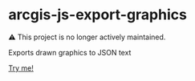 # arcgis-js-export-graphics

:warning: This project is no longer actively maintained.

Exports drawn graphics to JSON text

[Try me!](http://wsdot-gis.github.io/arcgis-js-export-graphics/)
